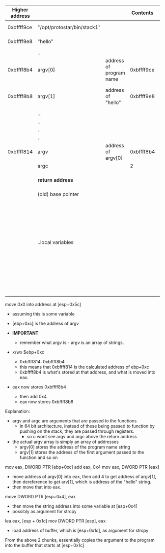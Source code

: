  

| Higher address |                             |                         | Contents   |     | Comments                                                                                                                       |
| -------------- | --------------------------- | ----------------------- | ---------- | --- | ------------------------------------------------------------------------------------------------------------------------------ |
| 0xbffff9ce     | "/opt/protostar/bin/stack1" |                         |            |     | actual string                                                                                                                  |
| 0xbffff9e8     | "hello"                     |                         |            |     | the atual string                                                                                                               |
|                | ...                         |                         |            |     |                                                                                                                                |
| 0xbffff8b4     | argv\[0]                    | address of program name | 0xbffff9ce |     | the array, holding address of the string                                                                                       |
| 0xbffff8b8     | argv\[1]                    | address of "hello"      | 0xbffff9e8 |     | the array, holding address of the string                                                                                       |
|                | ...                         |                         |            |     |                                                                                                                                |
|                | ...                         |                         |            |     |                                                                                                                                |
|                | .                           |                         |            |     |                                                                                                                                |
|                | .                           |                         |            |     |                                                                                                                                |
| 0xbffff814     | argv                        | address of argv\[0]     | 0xbffff8b4 |     | address of the array                                                                                                           |
|                | argc                        |                         | 2          |     |                                                                                                                                |
|                | **return address**          |                         |            |     | want to modify this!                                                                                                           |
|                | (old) base pointer          |                         |            | ebp |                                                                                                                                |
|                | ..local variables           |                         |            |     | including buffers. stored at lower address, but writes to higher address as buffer grows. (eventually reaching return pointer) |
|                |                             |                         |            | esp |                                                                                                                                |
|                |                             |                         |            |     |                                                                                                                                |



move 0x0 into address at \[esp+0x5c]
- assuming this is some variable

- \[ebp+0xc] is the address of argv
- **IMPORTANT**
	- remember what argv is - argv is an array of strings.
- x/wx $ebp+0xc
	- 0xbffff814: 0xbffff8b4
	- this means that 0xbffff814 is the calculated address of ebp+0xc
	- 0xbffff8b4 is what's stored at that address, and what is moved into eax.
- eax now stores 0xbffff8b4
	- then add 0x4
	- eax now stores 0xbffff8b8

Explanation:
- argv and argc are arguments that are passed to the functions
	- in 64 bit architecture, instead of these being passed to function by pushing on the stack, they are passed through registers.
		- so u wont see argv and argc above the return address
- the actual argv array is simply an array of addresses
	- argv\[0] stores the address of the program name string
	- argv\[1] stores the address of the first argument passed to the function and so on

mov eax, DWORD PTR \[ebp+0xc]
add eax, 0x4
mov eax, DWORD PTR \[eax]
- move address of argv\[0] into eax, then add 4 to get address of argv\[1], then dereference to get arv\[1], which is address of the "hello" string.
- then move that into eax.

move DWORD PTR \[esp+0x4], eax
- then move the string address into some variable at \[esp+0x4]
- possibly as argument for strcpy

lea eax, \[esp + 0x1c]
mov DWORD PTR \[esp], eax
- load address of buffer, which is \[esp+0x1c], as argument for strcpy

From the above 2 chunks, essentially copies the argument to the program into the buffer that starts at \[esp+0x1c]
